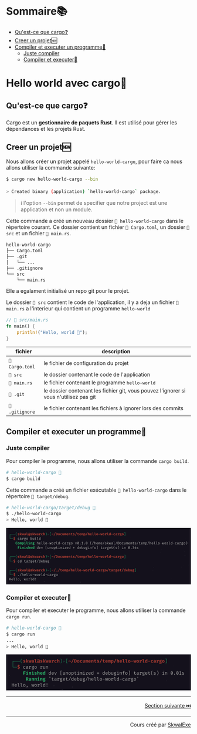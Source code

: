 # Sommaire📚

- [Qu'est-ce que cargo❓](#quest-ce-que-cargo)
- [Creer un projet🆕](#creer-un-projet)
- [Compiler et executer un programme🏃](#compiler-et-executer-un-programme)
  - [Juste compiler](#juste-compiler)
  - [Compiler et executer🏃](#compiler-et-executer)

# Hello world avec cargo🚢

## Qu'est-ce que cargo❓

Cargo est un **gestionnaire de paquets Rust**. Il est utilisé pour gérer les dépendances et les projets Rust.

## Creer un projet🆕

Nous allons créer un projet appelé `hello-world-cargo`, pour faire ca nous allons utiliser la commande suivante:

```bash
$ cargo new hello-world-cargo --bin

> Created binary (application) `hello-world-cargo` package.
```

> ℹ️ l'option `--bin` permet de specifier que notre project est une application et non un module.

Cette commande a créé un nouveau dossier `📂 hello-world-cargo` dans le répertoire courant. Ce dossier contient un fichier `📄 Cargo.toml`, un dossier `📂 src` et un fichier `📄 main.rs`.

```
hello-world-cargo
├── Cargo.toml
├── .git
│   └── ...
├── .gitignore
└── src
    └── main.rs
```

Elle a egalament initialisé un repo git pour le projet.

Le dossier `📂 src` contient le code de l'application, il y a deja un fichier `📄 main.rs` a l'interieur qui contient un programme `hello-world`

```rust
// 📄 src/main.rs
fn main() {
    println!("Hello, world 👋");
}
```

| fichier        | description                                                                            |
| -------------- | -------------------------------------------------------------------------------------- |
| `📄 Cargo.toml` | le fichier de configuration du projet                                                  |
| `📂 src`        | le dossier contenant le code de l'application                                          |
| `📄 main.rs`    | le fichier contenant le programme `hello-world`                                        |
| `📂 .git`       | le dossier contenant les fichier git, vous pouvez l'ignorer si vous n'utilisez pas git |
| `📄 .gitignore` | le fichier contenant les fichiers à ignorer lors des commits                           |


## Compiler et executer un programme🏃

### Juste compiler

Pour compiler le programme, nous allons utiliser la commande `cargo build`.

```bash
# hello-world-cargo 📂
$ cargo build
```

Cette commande a créé un fichier exécutable `📄 hello-world-cargo` dans le répertoire `📂 target/debug`.

```bash
# hello-world-cargo/target/debug 📂
$ ./hello-world-cargo
> Hello, world 👋
```

![](1.png)

### Compiler et executer🏃

Pour compiler et executer le programme, nous allons utiliser la commande `cargo run`.

```bash
# hello-world-cargo 📂
$ cargo run
...
> Hello, world 👋
```

![](2.png)

---

<p align="right"><a href="../les-variables">Section suivante ⏭️</a></p>

---

<p align="right">Cours créé par <a href="https://github.com/SkwalExe/" target="_blank">SkwalExe</a></p>